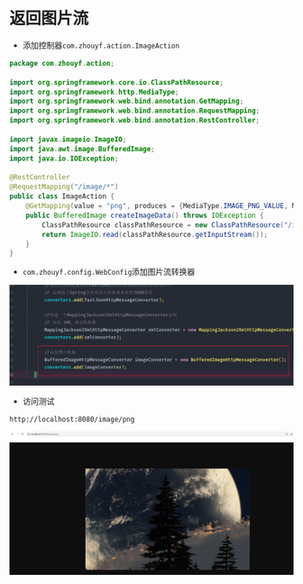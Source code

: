 # 返回图片流

- 添加控制器`com.zhouyf.action.ImageAction`

```java
package com.zhouyf.action;

import org.springframework.core.io.ClassPathResource;
import org.springframework.http.MediaType;
import org.springframework.web.bind.annotation.GetMapping;
import org.springframework.web.bind.annotation.RequestMapping;
import org.springframework.web.bind.annotation.RestController;

import javax.imageio.ImageIO;
import java.awt.image.BufferedImage;
import java.io.IOException;

@RestController
@RequestMapping("/image/*")
public class ImageAction {
    @GetMapping(value = "png", produces = {MediaType.IMAGE_PNG_VALUE, MediaType.IMAGE_GIF_VALUE})
    public BufferedImage createImageData() throws IOException {
        ClassPathResource classPathResource = new ClassPathResource("/images/zhou.png");
        return ImageIO.read(classPathResource.getInputStream());
    }
}
```

- `com.zhouyf.config.WebConfig`添加图片流转换器

![image-20231021162202072](assets/image-20231021162202072.png)

- 访问测试

```
http://localhost:8080/image/png
```

![image-20231021162245394](assets/image-20231021162245394.png)